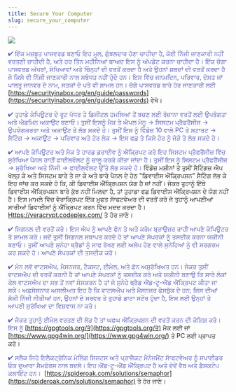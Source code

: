 ```yaml
---
title: Secure Your Computer
slug: secure_your_computer
---
```


![](/images/coverchap_4.jpg)




<span class="leadtip" style="color:#5157b1">✔ ਇੱਕ ਮਜ਼ਬੂਤ ਪਾਸਵਰਡ ਬਣਾਓ ਇਹ ਮੂਲ, ਗੁੰਝਲਦਾਰ ਹੋਣਾ ਚਾਹੀਦਾ ਹੈ, ਕੋਈ ਨਿੱਜੀ ਜਾਣਕਾਰੀ ਨਹੀਂ ਵਰਤਣੀ ਚਾਹੀਦੀ ਹੈ, ਅਤੇ ਹਰ ਤਿੰਨ ਮਹੀਨਿਆਂ ਬਾਅਦ ਇਸ ਨੂੰ ਅੱਪਡੇਟ ਕਰਨਾ ਚਾਹੀਦਾ ਹੈ। ਇੱਕ ਚੰਗਾ ਪਾਸਵਰਡ ਅੱਖਰਾਂ, ਸੰਖਿਆਵਾਂ ਅਤੇ ਚਿੰਨ੍ਹਾਂ ਦੀ ਵਰਤੋਂ ਕਰਦਾ ਹੈ ਅਤੇ ਉਹਨਾਂ ਸ਼ਬਦਾਂ ਦੀ ਵਰਤੋਂ ਕਰਦਾ ਹੈ ਜੋ ਕਿਸੇ ਵੀ ਨਿੱਜੀ ਜਾਣਕਾਰੀ ਨਾਲ ਸਬੰਧਤ ਨਹੀਂ ਹੁੰਦੇ ਹਨ। ਇਸ ਵਿੱਚ ਜਨਮਦਿਨ, ਪਰਿਵਾਰ, ਦੋਸਤ ਜਾਂ ਪਾਲਤੂ ਜਾਨਵਰ ਦੇ ਨਾਮ, ਸੜਕਾਂ ਦੇ ਪਤੇ ਵੀ ਸ਼ਾਮਲ ਹਨ। ਚੰਗੇ ਪਾਸਵਰਡ ਬਾਰੇ ਹੋਰ ਜਾਣਕਾਰੀ ਲਈ</span> [https://securityinabox.org/en/guide/passwords](https://securityinabox.org/en/guide/passwords) ਵੇਖੋ।

<span class="leadtip" style="color:#5157b1">✔ ਤੁਹਾਡੇ ਕੰਪਿਊਟਰ ਦੇ ਰੂਟ ਪੱਧਰ ਤੇ ਡਿਜੀਟਲ ਹਮਲਿਆਂ ਤੋਂ ਬਚਣ ਲਈ ਰੋਜ਼ਾਨਾ ਵਰਤੋਂ ਲਈ ਉਪਭੋਗਤਾ ਅਤੇ ਐਡਮਿਨ ਅਕਾਉਂਟ ਬਣਾਓ। ਤੁਸੀਂ ਇਸਨੂੰ ਮੈਕ ਤੇ ਐਪਲ ਮੇਨੂ → ਸਿਸਟਮ ਪ੍ਰੈਫਰੈਂਸੀਜ → ਉਪਯੋਗਕਰਤਾ ਅਤੇ ਅਕਾਉਂਟ ਤੇ ਲੱਭ ਸਕਦੇ ਹੋ। ਤੁਸੀਂ ਇਸ ਨੂੰ ਵਿੰਡੋਜ਼ 10 ਵਾਲੇ PC ਤੇ ਸਟਾਰਟ → ਸੈਟਿੰਗ → ਅਕਾਊਂਟ → ਪਰਿਵਾਰ ਅਤੇ ਹੋਰ ਲੋਕ → ਇਸ ਫਛ ਤੇ ਕਿਸੇ ਹੋਰ ਨੂੰ ਜੋੜੋ ਤੇ ਲੱਭ ਸਕਦੇ ਹੋ।</span>

<span class="leadtip" style="color:#5157b1">✔ ਆਪਣੇ ਕੰਪਿਊਟਰ ਅਤੇ ਮੈਕ ਤੇ ਹਾਰਡ ਡਰਾਈਵ ਨੂੰ ਐਂਕ੍ਰਿਪਟ ਕਰੋ ਇਹ ਸਿਸਟਮ ਪ੍ਰੈਫਰੈਂਸੀਜ਼ ਵਿੱਚ ਸੁਰੱਖਿਆ ਪੈਨਲ ਰਾਹੀਂ ਫਾਈਲਵੌਲਟ ਨੂੰ ਚਾਲੂ ਕਰਕੇ ਕੀਤਾ ਜਾਂਦਾ ਹੈ। ਤੁਸੀਂ ਇਸ ਨੂੰ ਸਿਸਟਮ ਪ੍ਰੈਫਰੈਂਸੀਜ਼ → ਸੁਰੱਖਿਆ ਅਤੇ ਨਿੱਜੀ → ਫਾਈਲਵੌਲਟ ਉੱਤੇ ਲੱਭ ਸਕਦੇ ਹੋ। </span>ਵਿੰਡੋਜ਼ ਮਸ਼ੀਨਾਂ ਤੇ ਤੁਸੀਂ ਸੈਟਿੰਗਜ਼ ਐਪ ਖੋਲ੍ਹ ਕੇ ਅਤੇ ਸਿਸਟਮ ਬਾਰੇ ਤੇ ਜਾ ਕੇ ਅਤੇ ਬਾਰੇ ਪੈਨਲ ਦੇ ਹੇਠ &quot;ਡਿਵਾਈਸ ਐਂਕ੍ਰਿਪਸ਼ਨ&quot; ਸੈਟਿੰਗ ਲੱਭ ਕੇ ਇਹ ਜਾਂਚ ਕਰ ਸਕਦੇ ਹੋ ਕਿ, ਕੀ ਡਿਵਾਈਸ ਐਂਕ੍ਰਿਪਸ਼ਨ ਯੋਗ ਹੈ ਜਾਂ ਨਹੀਂ। ਜੇਕਰ ਤੁਹਾਨੂੰ ਇੱਥੇ ਡਿਵਾਈਸ ਐਂਕ੍ਰਿਪਸ਼ਨ ਬਾਰੇ ਕੁੱਝ ਨਹੀਂ ਮਿਲਦਾ ਹੈ, ਤਾਂ ਤੁਹਾਡਾ ਫਛ ਡਿਵਾਈਸ ਐਂਕ੍ਰਿਪਸ਼ਨ ਦੇ ਯੋਗ ਨਹੀਂ ਹੈ। ਇਸ ਮਾਮਲੇ ਵਿੱਚ ਵੇਰਾਕ੍ਰਿਪਟ ਇੱਕ ਮੁਫਤ ਸਾੱਫਟਵੇਅਰ ਦੀ ਵਰਤੋਂ ਕਰੋ ਜੋ ਤੁਹਾਨੂੰ ਆਪਣੀਆਂ ਸਾਰੀਆਂ ਡਿਵਾਈਸਾਂ ਨੂੰ ਐਂਕ੍ਰਿਪਟ ਕਰਨ ਵਿੱਚ ਮਦਦ ਕਰਦਾ ਹੈ। [Https://veracrypt.codeplex.com/](Https://veracrypt.codeplex.com/) ਤੇ ਹੋਰ ਜਾਣੋ।




<span class="leadtip" style="color:#5157b1">✔ ਸਿਗਨਲ ਦੀ ਵਰਤੋਂ ਕਰੋ। ਇਸ ਐਪ ਨੂੰ ਆਪਣੇ ਫੋਨ ਤੇ ਅਤੇ ਕਰੋਮ ਬ੍ਰਾਉਜ਼ਰ ਰਾਹੀਂ ਆਪਣੇ ਕੰਪਿਊਟਰ ਤੇ ਸ਼ਾਮਲ ਕਰੋ। ਜਦੋਂ ਤੁਸੀਂ ਸਿਗਨਲ ਸਥਾਪਤ ਕਰਦੇ ਹੋ ਤਾਂ ਆਪਣੇ ਸੰਪਰਕਾਂ ਨੂੰ ਤਸਦੀਕ ਕਰਨਾ ਯਕੀਨੀ ਬਣਾਓ। ਤੁਸੀਂ ਆਪਣੇ ਸੁਨੇਹਾ ਥ੍ਰੈਡਾਂ ਨੂੰ ਸਾਫ ਰੱਖਣ ਲਈ ਅਲੋਪ ਹੋਣ ਵਾਲੇ ਸੁਨੇਹਿਆਂ ਨੂੰ ਵੀ ਸਰਗਰਮ ਕਰ ਸਕਦੇ ਹੋ। ਆਪਣੇ ਸੰਪਰਕਾਂ ਦੀ ਤਸਦੀਕ ਕਰੋ।</span>

<span class="leadtip" style="color:#5157b1">✔ ਮੰਨ ਲਵੋ ਵਾਟਸਐਪ, ਮੈਸਨਜਰ, ਟੈਕਸਟ, ਈਮੇਲ, ਅਤੇ ਫ਼ੋਨ ਅਸੁਰੱਖਿਅਤ ਹਨ। ਜੇਕਰ ਤੁਸੀਂ ਵਾਟਸਐਪ ਦੀ ਵਰਤੋਂ ਕਰਨੀ ਹੈ ਤਾਂ ਆਪਣੇ ਸੰਪਰਕਾਂ ਨੂੰ ਤਸਦੀਕ ਕਰੋ ਅਤੇ ਯਕੀਨੀ ਬਣਾਉ ਕਿ ਸਾਰੇ ਲੋਕਾਂ ਕੋਲ ਵਾਟਸਐਪ ਦਾ ਸਭ ਤੋਂ ਨਵਾਂ ਸੰਸਕਰਨ ਹੈ ਤਾਂ ਜੋ ਸੁਨੇਹੇ ਥ੍ਰੈਡ ਐਂਡ-ਟੂ-ਐਂਡ ਐਂਕ੍ਰਿਪਟ ਕੀਤਾ ਜਾ ਸਕੇ। ਅਫ਼ਸੋਸਨਾਕ ਅਸਲੀਅਤ ਇਹ ਹੈ ਕਿ ਵਾਟਸਐਪ ਅਤੇ ਮੈਸਨਜਰ ਫੇਸਬੁੱਕ ਦੇ ਹਨ; ਜਿਸ ਦੀਆਂ ਸ਼ੱਕੀ ਨਿੱਜੀ ਨੀਤੀਆਂ ਹਨ, ਉਹਨਾਂ ਦੇ ਸਰਵਰ ਤੇ ਤੁਹਾਡੇ ਡਾਟਾ ਸਟੋਰ ਹੁੰਦਾ ਹੈ, ਇਸ ਲਈ ਉਨ੍ਹਾਂ ਤੇ ਆਪਣੀ ਸੁਰੱਖਿਆ ਦਾ ਵਿਸ਼ਵਾਸ ਨਾ ਕਰੋ। </span>

<span class="leadtip" style="color:#5157b1">✔ ਜੇਕਰ ਤੁਹਾਨੂੰ ਈਮੇਲ ਵਰਤਣ ਦੀ ਲੋੜ ਹੈ ਤਾਂ ਘਫਘ ਐਂਕ੍ਰਿਪਸ਼ਨ ਦੀ ਵਰਤੋਂ ਕਰਨ ਦੀ ਕੋਸ਼ਿਸ਼ ਕਰੋ। ਇਸ ਨੂੰ</span> [https://gpgtools.org/ਤੇ](https://gpgtools.org/ਤੇ) ਮੈਕ ਲਈ ਜਾਂ [https://www.gpg4win.org/](https://www.gpg4win.org/) ਤੇ PC ਲਈ ਪ੍ਰਾਪਤ ਕਰੋ।  

<span class="leadtip" style="color:#5157b1">✔ ਸਲੈਕ ਜਿਹੇ ਇਲੈਕਟ੍ਰੋਨਿਕ ਮੇਲਿੰਗ ਸਿਸਟਸ ਅਤੇ ਪ੍ਰਾਜੈਕਟ ਮੈਨੇਜਮੈਂਟ ਸਾੱਫਟਵੇਅਰ ਨੂੰ ਸਪਾਈਡਰ ਓਕ ਦੁਆਰਾ ਸੈਮਫੋਰਸ ਨਾਲ ਬਦਲੋ। ਇਹ ਐਂਡ-ਟੂ-ਐਂਡ ਐਂਕ੍ਰਿਪਟ ਹੈ ਅਤੇ ਦੋਵੇਂ ਵੈਬ ਅਤੇ ਡੈਸਕਟੌਪ ਕਲਾਇੰਟ ਹਨ।  </span>[https://spideroak.com/solutions/semaphor](https://spideroak.com/solutions/semaphor)  ਤੇ ਹੋਰ ਜਾਣੋ।
